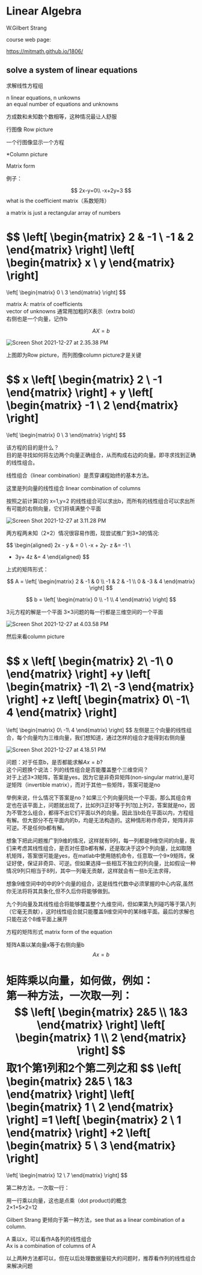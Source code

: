 # Linear Algebra

W.Gilbert Strang  

course web page:  

https://mitmath.github.io/1806/  

## solve a system of linear equations  
求解线性方程组  

n linear equations, n unkowns  
an equal number of equations and unknowns  

方成数和未知数个数相等，这种情况最让人舒服  

行图像 Row picture  

一个行图像显示一个方程  

\*Column picture  

Matrix form  

例子： 

$$
2x-y=0\\
-x+2y=3
$$
what is the coefficient matrix（系数矩阵）  

a matrix is just a rectangular array of numbers  

$$
\left[
\begin{matrix}
2 & -1 \\
-1 & 2
\end{matrix}
\right]
\left[
\begin{matrix}
x \\
y
\end{matrix}
\right]
=
\left[
\begin{matrix}
0 \\
3
\end{matrix}
\right]
$$

matrix A: matrix of coefficients  
vector of unknowns 通常用加粗的X表示（extra bold）  
右侧也是一个向量，记作b  

$$
A X = b
$$

![Screen Shot 2021-12-27 at 2.35.38 PM](https://raw.githubusercontent.com/lunnche/picgo-image/main/Screen%20Shot%202021-12-27%20at%202.35.38%20PM.png)

上图即为Row picture，而列图像column picture才是关键

$$
x
\left[
\begin{matrix}
2 \\
-1
\end{matrix}
\right]
+
y
\left[
\begin{matrix}
-1 \\
2
\end{matrix}
\right]
=
\left[
\begin{matrix}
0 \\
3
\end{matrix}
\right]
$$

该方程的目的是什么？  
目的是寻找如何将左边两个向量正确组合，从而构成右边的向量。即寻求找到正确的线性组合。  

线性组合（linear combination）是贯穿课程始终的基本方法。  

这里是列向量的线性组合  linear combination of columns  

按照之前计算过的  x=1,y=2 的线性组合可以求出b，而所有的线性组合可以求出所有可能的右侧向量，它们将填满整个平面  

![Screen Shot 2021-12-27 at 3.11.28 PM](https://raw.githubusercontent.com/lunnche/picgo-image/main/Screen%20Shot%202021-12-27%20at%203.11.28%20PM.png)

两方程两未知（2×2）情况很容易作图，现尝试推广到3×3的情况:  

$$
\begin{aligned}
2x -  y   & =  0 \\
-x + 2y-  z &= -1 \\
   - 3y+ 4z &=  4
\end{aligned}
$$

上式的矩阵形式：  

$$
A = 
\left[
\begin{matrix}
2 & -1 & 0 \\
-1 & 2 & -1 \\
0 & -3 & 4
\end{matrix}
\right]
$$

$$
b = 
\left[
\begin{matrix}
0 \\
-1 \\
4
\end{matrix}
\right]
$$

3元方程的解是一个平面
3×3问题的每一行都是三维空间的一个平面  



![Screen Shot 2021-12-27 at 4.03.58 PM](https://raw.githubusercontent.com/lunnche/picgo-image/main/Screen%20Shot%202021-12-27%20at%204.03.58%20PM.png)

然后来看column picture  

$$
x
\left[
\begin{matrix}
2\\
-1\\
0
\end{matrix}
\right]
+y
\left[
\begin{matrix}
-1\\
2\\
-3
\end{matrix}
\right]
+z
\left[
\begin{matrix}
0\\
-1\\
4
\end{matrix}
\right]
=
\left[
\begin{matrix}
0\\
-1\\
4
\end{matrix}
\right]
$$
左侧是三个向量的线性组合，每个向量均为三维向量，我们想知道，通过怎样的组合才能得到右侧向量

![Screen Shot 2021-12-27 at 4.18.51 PM](https://raw.githubusercontent.com/lunnche/picgo-image/main/Screen%20Shot%202021-12-27%20at%204.18.51%20PM.png)

问题：对于任意b，是否都能求解$Ax=b$?  
这个问题换个说法：列的线性组合是否能覆盖整个三维空间？  
对于上述3×3矩阵，答案是yes，因为它是非奇异矩阵(non-singular matrix),是可逆矩阵（invertible matrix），而对于其他一些矩阵，答案可能是no  

举例来说，什么情况下答案是no？如果三个列向量同处一个平面，那么其组合肯定也在该平面上，问题就出现了，比如列3正好等于列1加上列2，答案就是no，因为不管怎么组合，都得不出它们平面以外的向量。因此当b处在平面以内，方程组有解。但大部分不在平面内的b，均是无法构造的。这种情形称作奇异，矩阵并非可逆。不是任何b都有解。

想象下把此问题推广到9维的情况，这样就有9列，每一列都是9维空间的向量，我们来考虑其线性组合，是否对任意b都有解，还是取决于这9个列向量，比如取随机矩阵，答案很可能是yes，在matlab中使用随机命令，任意取一个9×9矩阵，保证好使，保证非奇异、可逆。但如果选择一些相互不独立的列向量，比如假设一种情况9列只相当于8列，其中一列毫无贡献，这样就会有一些b无法求得，

想象9维空间中的中的9个向量的组合，这是线性代数中必须掌握的中心内容,虽然你无法将将其具象化,但不久后你将能够做到。  

九个列向量及其线性组合将能够覆盖整个九维空间，但如果第九列碰巧等于第八列（它毫无贡献），这时线性组合就只能覆盖9维空间中的某8维平面。最后的求解也只能在这个8维平面上展开  

方程的矩阵形式 matrix form of the equation  

矩阵A乘以某向量x等于右侧向量b  
$$
Ax=b
$$

矩阵乘以向量，如何做，例如：  
第一种方法，一次取一列：
$$
\left[
\begin{matrix}
2&5 \\
1&3 
\end{matrix}
\right]
\left[
\begin{matrix}
1 \\
2
\end{matrix}
\right]
$$
取1个第1列和2个第二列之和
$$
\left[
\begin{matrix}
2&5 \\
1&3 
\end{matrix}
\right]
\left[
\begin{matrix}
1 \\
2
\end{matrix}
\right]
=1
\left[
\begin{matrix}
2 \\
1
\end{matrix}
\right]
+2
\left[
\begin{matrix}
5 \\
3
\end{matrix}
\right]
=
\left[
\begin{matrix}
12 \\
7
\end{matrix}
\right]
$$

第二种方法，一次取一行：  

用一行乘以向量，这也是点乘（dot product)的概念  
2×1+5×2=12  

Gilbert Strang 更倾向于第一种方法，see that as a linear combination of a column.

A 乘以x，可以看作A各列的线性组合  
Ax is a combination of columns of A  

以上两种方法都可以，但在以后处理数据量较大的问题时，推荐看作列的线性组合来解决问题  


